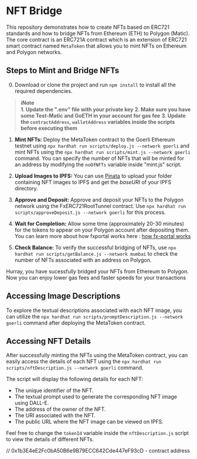 # NFT Bridge  

This repository demonstrates how to create NFTs based on ERC721 standards and how to bridge NFTs from Ethereum (ETH) to Polygon (Matic). The core contract is an ERC721A contract which is an extension of ERC721 smart contract named `MetaToken` that allows you to mint NFTs on Ethereum and Polygon networks.


## Steps to Mint and Bridge NFTs 

0. Download or clone the project and run  `npm install` to install all the required dependencies.

> **ℹ️Note**  
> **1. Update the ".env" file with your private key**
> **2. Make sure you have some Test-Matic and GoETH in your account for gas fee**
> **3. Update the `contractAddress`, `walletAddress` variables inside the scripts before executing them**

1. **Mint NFTs:** Deploy the MetaToken contract to the Goerli Ethereum testnet 
using `npx hardhat run scripts/deploy.js --network goerli` and mint NFTs using the `npx hardhat run scripts/mint.js --network goerli` command. You can specify the number of NFTs that will be minted for an address by modifying the `noOfNFTs` variable inside "mint.js" script.


2. **Upload Images to IPFS:** You can use [Pinata](https://www.pinata.cloud/) to upload your folder containing NFT images to IPFS and get the *baseURI* of your IPFS directory.


3. **Approve and Deposit:** Approve and deposit your NFTs to the Polygon network using the FxERC721RootTunnel contract. Use `npx hardhat run scripts/approveDeposit.js --network goerli` for this process.

4. **Wait for Completion:** Allow some time (approximately 20-30 minutes) for the tokens to appear on your Polygon account after depositing them.
You can learn more about how fxportal works here : [how fx-portal works](https://wiki.polygon.technology/docs/pos/design/bridge/l1-l2-communication/fx-portal/#how-does-it-work )

5. **Check Balance:** To verify the successful bridging of NFTs, use `npx hardhat run scripts/getBalance.js --network mumbai` to check the number of NFTs associated with an address on Polygon.

Hurray, you have sucessfully bridged your NFTs from Ethereum to Polygon.
Now you can enjoy lower gas fees and faster speeds  for your transactions 


## Accessing Image Descriptions 

To explore the textual descriptions associated with each NFT image, you can utilize the `npx hardhat run scripts/promptDescription.js --network goerli` command after deploying the MetaToken contract.


## Accessing NFT Details

After successfully minting the NFTs using the MetaToken contract, you can easily access the details of each NFT using the `npx hardhat run scripts/nftDescription.js --network goerli` command. 

The script will display the following details for each NFT:
-  The unique identifier of the NFT.
-  The textual prompt used to generate the corresponding NFT image using DALL-E.
-  The address of the owner of the NFT.
-  The URI associated with the NFT.
-  The public URL where the NFT image can be viewed on IPFS.

Feel free to change the `tokenId` variable inside the `nftDescription.js` script to view the details of different NFTs.


// 0x1b3E4eE2Fc0bA50B6e9B79ECC642Cde447eF93cD - contract address

